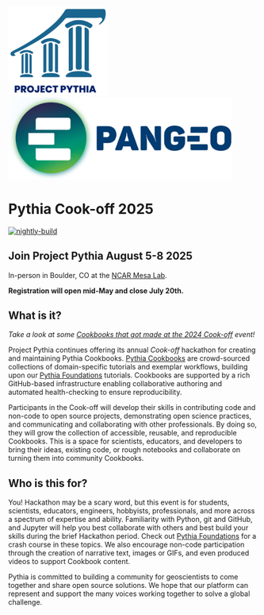 <img src="thumbnail.png" alt="thumbnail" width="200"/>  <img src="images/large-logo-blue-text.png" alt="Pangeo logo" width="450"/>

# Pythia Cook-off 2025

[![nightly-build](https://github.com/ProjectPythia/pythia-cookoff-2025/actions/workflows/nightly-build.yaml/badge.svg)](https://github.com/ProjectPythia/pythia-cookoff-2025/actions/workflows/nightly-build.yaml)


## Join Project Pythia August 5-8 2025 
In-person in Boulder, CO at the [NCAR Mesa Lab](https://scied.ucar.edu/visit).

**Registration will open mid-May and close July 20th.**

## What is it?

_Take a look at some [Cookbooks that got made at the 2024 Cook-off](https://projectpythia.org/posts/new-cookbooks.html) event!_

Project Pythia continues offering its annual _Cook-off_ hackathon for creating and maintaining Pythia Cookbooks. [Pythia Cookbooks](https://cookbooks.projectpythia.org) are crowd-sourced collections of domain-specific tutorials and exemplar workflows, building upon our [Pythia Foundations](https://foundations.projectpythia.org) tutorials. Cookbooks are supported by a rich GitHub-based infrastructure enabling collaborative authoring and automated health-checking to ensure reproducibility.

Participants in the Cook-off will develop their skills in contributing code and non-code to open source projects, demonstrating open science practices, and communicating and collaborating with other professionals. By doing so, they will grow the collection of accessible, reusable, and reproducible Cookbooks. This is a space for scientists, educators, and developers to bring their ideas, existing code, or rough notebooks and collaborate on turning them into community Cookbooks.


## Who is this for?

You!
Hackathon may be a scary word, but this event is for students, scientists, educators, engineers, hobbyists, professionals, and more across a spectrum of expertise and ability.
Familiarity with Python, git and GitHub, and Jupyter will help you best collaborate with others and best build your skills during the brief Hackathon period.
Check out [Pythia Foundations](https://foundations.projectpythia.org) for a crash course in these topics.
We also encourage non-code participation through the creation of narrative text, images or GIFs, and even produced videos to support Cookbook content.

Pythia is committed to building a community for geoscientists to come together and share open source solutions. We hope that our platform can represent and support the many voices working together to solve a global challenge. 

